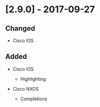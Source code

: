 # [2.9.0] - 2017-09-27

## Changed

- Cisco IOS

    
## Added

- Cisco IOS

    - Highlighting

- Cisco NXOS

    - Completions

